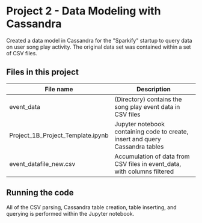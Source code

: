 # Project 2 - Data Modeling with Cassandra

Created a data model in Cassandra for the "Sparkify" startup to query data on user song play activity. The original data set was contained within a set of CSV files.

## Files in this project
| File name | Description |
| --- | --- |
| event_data | (Directory) contains the song play event data in CSV files |
| Project_1B_Project_Template.ipynb | Jupyter notebook containing code to create, insert and query Cassandra tables |
| event_datafile_new.csv | Accumulation of data from CSV files in event_data, with columns filtered |

## Running the code
All of the CSV parsing, Cassandra table creation, table inserting, and querying is performed within the Jupyter notebook.